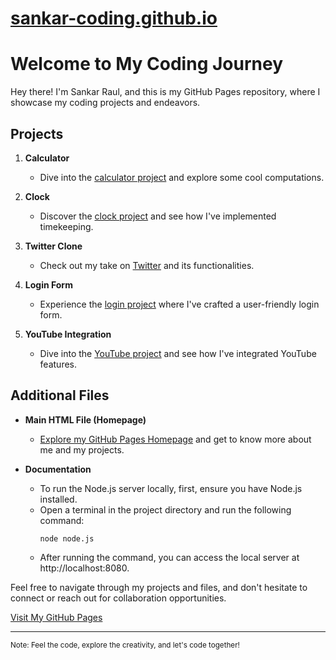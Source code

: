 # [sankar-coding.github.io](https://sankar-coding.github.io/)
# Welcome to My Coding Journey

Hey there! I'm Sankar Raul, and this is my GitHub Pages repository, where I showcase my coding projects and endeavors.

## Projects
 
1. **Calculator**
   - Dive into the [calculator project](https://sankar-coding.github.io/calculator_web/) and explore some cool computations.

2. **Clock**
   - Discover the [clock project](https://sankar-coding.github.io/analog_clock/) and see how I've implemented timekeeping.

3. **Twitter Clone**
   - Check out my take on [Twitter](https://sankar-coding.github.io/twitter_clone) and its functionalities.

4. **Login Form**
   - Experience the [login project](https://sankar-coding.github.io/login/) where I've crafted a user-friendly login form.

5. **YouTube Integration**
   - Dive into the [YouTube project](https://sankar-coding.github.io/youtube/) and see how I've integrated YouTube features.

## Additional Files

- **Main HTML File (Homepage)**
   - [Explore my GitHub Pages Homepage](https://sankar-coding.github.io/) and get to know more about me and my projects.

- **Documentation**
   - To run the Node.js server locally, first, ensure you have Node.js installed.
   - Open a terminal in the project directory and run the following command:
     ```
     node node.js
     ```
   - After running the command, you can access the local server at http://localhost:8080.

Feel free to navigate through my projects and files, and don't hesitate to connect or reach out for collaboration opportunities.

[Visit My GitHub Pages](https://sankar-coding.github.io/)

---

<sub>Note: Feel the code, explore the creativity, and let's code together!</sub>
